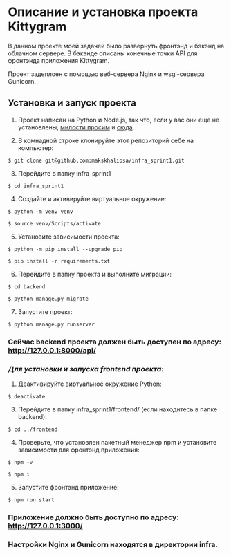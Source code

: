# Описание и установка проекта Kittygram
В данном проекте моей задачей было развернуть фронтэнд и бэкэнд на облачном сервере.
В бэкэнде описаны конечные точки API для фронтэнда приложения Kittygram.

Проект задеплоен с помощью веб-сервера Nginx и wsgi-сервера Gunicorn.

## Установка и запуск проекта
1. Проект написан на Python и Node.js, так что, если у вас они еще не установлены,
[милости просим](https://www.python.org/downloads/) и [сюда](https://nodejs.org/en).

2. В комнадной строке клонируйте этот репозиторий себе на компьютер:
```
$ git clone git@github.com:makskhaliosa/infra_sprint1.git
```

3. Перейдите в папку infra_sprint1
```
$ cd infra_sprint1
```

4. Создайте и активируйте виртуальное окружение:
```
$ python -m venv venv

$ source venv/Scripts/activate
```

5. Установите зависимости проекта:
```
$ python -m pip install --upgrade pip

$ pip install -r requirements.txt
```

6. Перейдите в папку проекта и выполните миграции:
```
$ cd backend

$ python manage.py migrate
```

7. Запустите проект:
```
$ python manage.py runserver
```

### Сейчас backend проекта должен быть доступен по адресу: http://127.0.0.1:8000/api/
### *Для установки и запуска frontend проекта:*

1. Деактивируйте виртуальное окружение Python:
```
$ deactivate
```

3. Перейдите в папку infra_sprint1/frontend/ (если находитесь в папке backend):
```
$ cd ../frontend
```

4. Проверьте, что установлен пакетный менеджер npm и установите зависимости для фронтэнд приложения:
```
$ npm -v

$ npm i
```

5. Запустите фронтэнд приложение:
```
$ npm run start
```

### Приложение должно быть доступно по адресу: http://127.0.0.1:3000/

### Настройки Nginx и Gunicorn находятся в директории infra.
